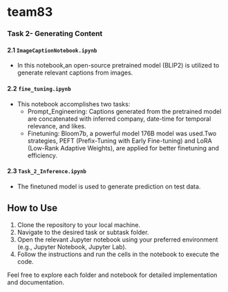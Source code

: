 # team83


### Task 2- Generating Content

#### 2.1 `ImageCaptionNotebook.ipynb` 
- In this notebook,an open-source pretrained model (BLIP2) is utilized to generate relevant captions from images.


#### 2.2 `fine_tuning.ipynb` 
- This notebook accomplishes two tasks:
  - Prompt_Engineering: Captions generated from the pretrained model are concatenated with inferred company, date-time for temporal relevance, and likes.
  - Finetuning: Bloom7b, a powerful model 176B model was used.Two strategies, PEFT (Prefix-Tuning with Early Fine-tuning) and LoRA (Low-Rank Adaptive Weights), are applied for better finetuning and efficiency.


#### 2.3 `Task_2_Inference.ipynb` 
- The finetuned model is used to generate prediction on test data.
## How to Use

1. Clone the repository to your local machine.
2. Navigate to the desired task or subtask folder.
3. Open the relevant Jupyter notebook using your preferred environment (e.g., Jupyter Notebook, Jupyter Lab).
4. Follow the instructions and run the cells in the notebook to execute the code.

Feel free to explore each folder and notebook for detailed implementation and documentation.

